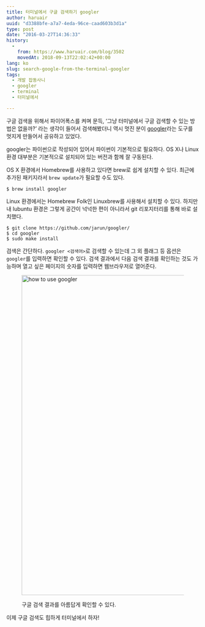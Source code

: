 ```yaml
---
title: 터미널에서 구글 검색하기 googler
author: haruair
uuid: "d3388bfe-a7a7-4eda-96ce-caad603b3d1a"
type: post
date: "2016-03-27T14:36:33"
history:
  - 
    from: https://www.haruair.com/blog/3502
    movedAt: 2018-09-13T22:02:42+00:00
lang: ko
slug: search-google-from-the-terminal-googler
tags:
  - 개발 잡동사니
  - googler
  - terminal
  - 터미널에서

---
```

구글 검색을 위해서 파이어폭스를 켜며 문득, &#8216;그냥 터미널에서 구글 검색할 수 있는 방법은 없을까?&#8217; 라는 생각이 들어서 검색해봤더니 역시 멋진 분이 [googler][1]라는 도구를 멋지게 만들어서 공유하고 있었다.

googler는 파이썬으로 작성되어 있어서 파이썬이 기본적으로 필요하다. OS X나 Linux 환경 대부분은 기본적으로 설치되어 있는 버전과 함께 잘 구동된다.

OS X 환경에서 Homebrew를 사용하고 있다면 brew로 쉽게 설치할 수 있다. 최근에 추가된 패키지라서 `brew update`가 필요할 수도 있다.

    $ brew install googler
    

Linux 환경에서는 Homebrew Folk인 Linuxbrew를 사용해서 설치할 수 있다. 하지만 내 lubuntu 환경은 그렇게 공간이 넉넉한 편이 아니라서 git 리포지터리를 통해 바로 설치했다.

    $ git clone https://github.com/jarun/googler/
    $ cd googler
    $ sudo make install
    

검색은 간단하다. `googler <검색어>`로 검색할 수 있는데 그 외 플래그 등 옵션은 `googler`를 입력하면 확인할 수 있다. 검색 결과에서 다음 검색 결과를 확인하는 것도 가능하며 열고 싶은 페이지의 숫자를 입력하면 웹브라우저로 열어준다.<figure class="wp-caption alignnone">

<img src="https://live.staticflickr.com/1454/26002540961_775c672191_h.jpg?resize=660%2C837&#038;ssl=1" width="660" height="837" alt="how to use googler" class /><figcaption class="wp-caption-text">구글 검색 결과를 아름답게 확인할 수 있다.</figcaption></figure> 

이제 구글 검색도 힙하게 터미널에서 하자!

 [1]: https://github.com/jarun/googler